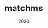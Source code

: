 ---
title: "matchms"
collection: publications
category: manuscripts
permalink: /publication/2010-10-01-paper-title-number-2
date: 2020
paperurl: 'https://research.wur.nl/en/publications/matchms'
citation: 'Huber, F, van der Hooft, JJJ, Spaaks, JH, Diblen, F, Verhoeven, S, Geng, C, Meijer, C, Rogers, S, Belloum, A, Spreeuw, H, Villanueva Castilla, EM, Ashouritaklimi, K, de Jonge, NF, Hecht, H & Skoryk, M, matchms, 2020, Software, Zenodo. https://doi.org/10.5281/zenodo.3859772'
---